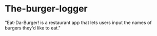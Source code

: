 # The-burger-logger
"Eat-Da-Burger! is a restaurant app that lets users input the names of burgers they'd like to eat."
